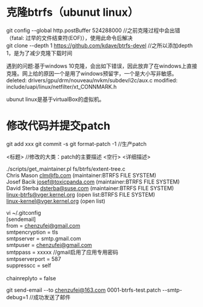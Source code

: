 # 克隆btrfs（ubunut linux）

git config --global http.postBuffer 524288000                   //之前克隆过程中会出错（fatal: 过早的文件结束符(EOF)），使用此命令后解决<br>
git clone --depth 1 https://github.com/kdave/btrfs-devel        //之所以添加depth 1，是为了减少克隆下载时间<br>

遇到的问题:基于windows 10克隆，会出如下错误，因此放弃了在windows上直接克隆。网上给的原因一个是用了windows预留字，一个是大小写非敏感。<br>
deleted: drivers/gpu/drm/nouveau/nvkm/subdev/i2c/aux.c
modified: include/uapi/linux/netfilter/xt_CONNMARK.h

ubunut linux是基于virtualBox的虚拟机。


# 修改代码并提交patch

git add xxx
git commit -s
git format-patch -1           //生产patch

<标题>             //修改的大类：patch的主要描述
<空行>
<详细描述>

./scripts/get_maintainer.pl fs/btrfs/extent-tree.c<br>
Chris Mason <clm@fb.com> (maintainer:BTRFS FILE SYSTEM)<br>
Josef Bacik <josef@toxicpanda.com> (maintainer:BTRFS FILE SYSTEM)<br>
David Sterba <dsterba@suse.com> (maintainer:BTRFS FILE SYSTEM)<br>
linux-btrfs@vger.kernel.org (open list:BTRFS FILE SYSTEM)<br>
linux-kernel@vger.kernel.org (open list)<br>

vi ~/.gitconfig<br>
[sendemail]<br>
        from = chenzufei@gmail.com<br>
        smtpencryption = tls<br>
        smtpserver = smtp.gmail.com<br>
        smtpuser = chenzufei@gmail.com<br>
        smtppass = xxxxx               //gmail启用了应用专用密码<br>
        smtpserverport = 587<br>
        suppresscc = self<br>   
        chainreplyto = false<br>

git send-email --to chenzufei@163.com 0001-btrfs-test.patch --smtp-debug=1    //成功发送了邮件<br>
